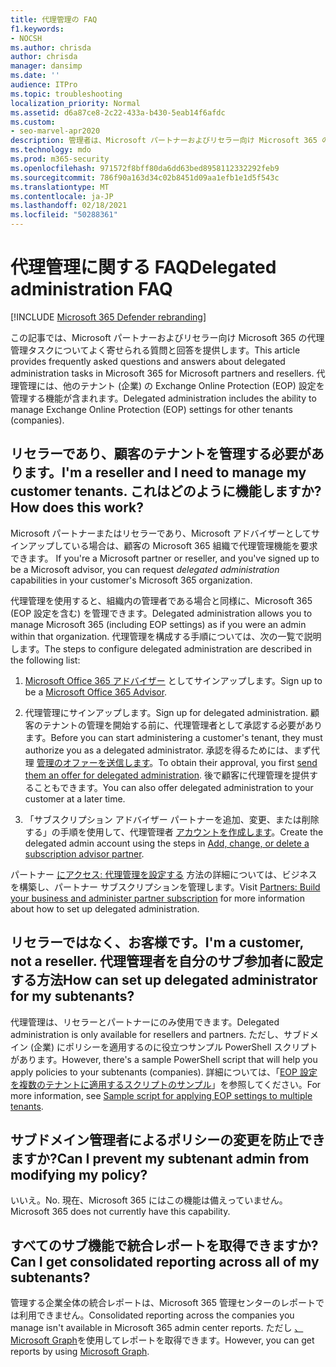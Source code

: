 ```yaml
---
title: 代理管理の FAQ
f1.keywords:
- NOCSH
ms.author: chrisda
author: chrisda
manager: dansimp
ms.date: ''
audience: ITPro
ms.topic: troubleshooting
localization_priority: Normal
ms.assetid: d6a87ce8-2c22-433a-b430-5eab14f6afdc
ms.custom:
- seo-marvel-apr2020
description: 管理者は、Microsoft パートナーおよびリセラー向け Microsoft 365 の代理管理タスクに関してよく寄せられる質問と回答を表示できます。
ms.technology: mdo
ms.prod: m365-security
ms.openlocfilehash: 971572f8bff80da6dd63bed8958112332292feb9
ms.sourcegitcommit: 786f90a163d34c02b8451d09aa1efb1e1d5f543c
ms.translationtype: MT
ms.contentlocale: ja-JP
ms.lasthandoff: 02/18/2021
ms.locfileid: "50288361"
---
```

# <a name="delegated-administration-faq"></a><span data-ttu-id="0fa0a-103">代理管理に関する FAQ</span><span class="sxs-lookup"><span data-stu-id="0fa0a-103">Delegated administration FAQ</span></span>

[!INCLUDE [Microsoft 365 Defender rebranding](../includes/microsoft-defender-for-office.md)]


<span data-ttu-id="0fa0a-104">この記事では、Microsoft パートナーおよびリセラー向け Microsoft 365 の代理管理タスクについてよく寄せられる質問と回答を提供します。</span><span class="sxs-lookup"><span data-stu-id="0fa0a-104">This article provides frequently asked questions and answers about delegated administration tasks in Microsoft 365 for Microsoft partners and resellers.</span></span> <span data-ttu-id="0fa0a-105">代理管理には、他のテナント (企業) の Exchange Online Protection (EOP) 設定を管理する機能が含まれます。</span><span class="sxs-lookup"><span data-stu-id="0fa0a-105">Delegated administration includes the ability to manage Exchange Online Protection (EOP) settings for other tenants (companies).</span></span>

## <a name="im-a-reseller-and-i-need-to-manage-my-customer-tenants-how-does-this-work"></a><span data-ttu-id="0fa0a-106">リセラーであり、顧客のテナントを管理する必要があります。</span><span class="sxs-lookup"><span data-stu-id="0fa0a-106">I'm a reseller and I need to manage my customer tenants.</span></span> <span data-ttu-id="0fa0a-107">これはどのように機能しますか?</span><span class="sxs-lookup"><span data-stu-id="0fa0a-107">How does this work?</span></span>

<span data-ttu-id="0fa0a-108">Microsoft パートナーまたはリセラーであり、Microsoft アドバイザーとしてサインアップしている場合は、顧客の Microsoft 365 組織で代理管理機能を要求できます。 </span><span class="sxs-lookup"><span data-stu-id="0fa0a-108">If you're a Microsoft partner or reseller, and you've signed up to be a Microsoft advisor, you can request _delegated administration_ capabilities in your customer's Microsoft 365 organization.</span></span>

<span data-ttu-id="0fa0a-109">代理管理を使用すると、組織内の管理者である場合と同様に、Microsoft 365 (EOP 設定を含む) を管理できます。</span><span class="sxs-lookup"><span data-stu-id="0fa0a-109">Delegated administration allows you to manage Microsoft 365  (including EOP settings) as if you were an admin within that organization.</span></span> <span data-ttu-id="0fa0a-110">代理管理を構成する手順については、次の一覧で説明します。</span><span class="sxs-lookup"><span data-stu-id="0fa0a-110">The steps to configure delegated administration are described in the following list:</span></span>

1. <span data-ttu-id="0fa0a-111">[Microsoft Office 365 アドバイザー](https://aka.ms/cloudbenefits) としてサインアップします。</span><span class="sxs-lookup"><span data-stu-id="0fa0a-111">Sign up to be a [Microsoft Office 365 Advisor](https://aka.ms/cloudbenefits).</span></span>

2. <span data-ttu-id="0fa0a-112">代理管理にサインアップします。</span><span class="sxs-lookup"><span data-stu-id="0fa0a-112">Sign up for delegated administration.</span></span> <span data-ttu-id="0fa0a-113">顧客のテナントの管理を開始する前に、代理管理者として承認する必要があります。</span><span class="sxs-lookup"><span data-stu-id="0fa0a-113">Before you can start administering a customer's tenant, they must authorize you as a delegated administrator.</span></span> <span data-ttu-id="0fa0a-114">承認を得るためには、まず代理 [管理のオファーを送信します](https://support.microsoft.com/office/26530dc0-ebba-415b-86b1-b55bc06b073e)。</span><span class="sxs-lookup"><span data-stu-id="0fa0a-114">To obtain their approval, you first [send them an offer for delegated administration](https://support.microsoft.com/office/26530dc0-ebba-415b-86b1-b55bc06b073e).</span></span> <span data-ttu-id="0fa0a-115">後で顧客に代理管理を提供することもできます。</span><span class="sxs-lookup"><span data-stu-id="0fa0a-115">You can also offer delegated administration to your customer at a later time.</span></span>

3. <span data-ttu-id="0fa0a-116">「サブスクリプション アドバイザー パートナーを追加、変更、または削除する」の手順を使用して、代理管理者 [アカウントを作成します](../../admin/misc/add-partner.md)。</span><span class="sxs-lookup"><span data-stu-id="0fa0a-116">Create the delegated admin account using the steps in [Add, change, or delete a subscription advisor partner](../../admin/misc/add-partner.md).</span></span>

<span data-ttu-id="0fa0a-117">パートナー [にアクセス: 代理管理を設定する](https://support.microsoft.com/office/30dd1681-47e0-4cbc-abfe-a222cd111319) 方法の詳細については、ビジネスを構築し、パートナー サブスクリプションを管理します。</span><span class="sxs-lookup"><span data-stu-id="0fa0a-117">Visit [Partners: Build your business and administer partner subscription](https://support.microsoft.com/office/30dd1681-47e0-4cbc-abfe-a222cd111319) for more information about how to set up delegated administration.</span></span>

## <a name="im-a-customer-not-a-reseller-how-can-set-up-delegated-administrator-for-my-subtenants"></a><span data-ttu-id="0fa0a-118">リセラーではなく、お客様です。</span><span class="sxs-lookup"><span data-stu-id="0fa0a-118">I'm a customer, not a reseller.</span></span> <span data-ttu-id="0fa0a-119">代理管理者を自分のサブ参加者に設定する方法</span><span class="sxs-lookup"><span data-stu-id="0fa0a-119">How can set up delegated administrator for my subtenants?</span></span>

<span data-ttu-id="0fa0a-120">代理管理は、リセラーとパートナーにのみ使用できます。</span><span class="sxs-lookup"><span data-stu-id="0fa0a-120">Delegated administration is only available for resellers and partners.</span></span> <span data-ttu-id="0fa0a-121">ただし、サブドメイン (企業) にポリシーを適用するのに役立つサンプル PowerShell スクリプトがあります。</span><span class="sxs-lookup"><span data-stu-id="0fa0a-121">However, there's a sample PowerShell script that will help you apply policies to your subtenants (companies).</span></span> <span data-ttu-id="0fa0a-122">詳細については、「[EOP 設定を複数のテナントに適用するスクリプトのサンプル](sample-script-for-applying-eop-settings-to-multiple-tenants.md)」を参照してください。</span><span class="sxs-lookup"><span data-stu-id="0fa0a-122">For more information, see [Sample script for applying EOP settings to multiple tenants](sample-script-for-applying-eop-settings-to-multiple-tenants.md).</span></span>

## <a name="can-i-prevent-my-subtenant-admin-from-modifying-my-policy"></a><span data-ttu-id="0fa0a-123">サブドメイン管理者によるポリシーの変更を防止できますか?</span><span class="sxs-lookup"><span data-stu-id="0fa0a-123">Can I prevent my subtenant admin from modifying my policy?</span></span>

<span data-ttu-id="0fa0a-124">いいえ。</span><span class="sxs-lookup"><span data-stu-id="0fa0a-124">No.</span></span> <span data-ttu-id="0fa0a-125">現在、Microsoft 365 にはこの機能は備えっていません。</span><span class="sxs-lookup"><span data-stu-id="0fa0a-125">Microsoft 365 does not currently have this capability.</span></span>

## <a name="can-i-get-consolidated-reporting-across-all-of-my-subtenants"></a><span data-ttu-id="0fa0a-126">すべてのサブ機能で統合レポートを取得できますか?</span><span class="sxs-lookup"><span data-stu-id="0fa0a-126">Can I get consolidated reporting across all of my subtenants?</span></span>

<span data-ttu-id="0fa0a-127">管理する企業全体の統合レポートは、Microsoft 365 管理センターのレポートでは利用できません。</span><span class="sxs-lookup"><span data-stu-id="0fa0a-127">Consolidated reporting across the companies you manage isn't available in Microsoft 365 admin center reports.</span></span> <span data-ttu-id="0fa0a-128">ただし [、Microsoft Graph](https://docs.microsoft.com/graph/overview)を使用してレポートを取得できます。</span><span class="sxs-lookup"><span data-stu-id="0fa0a-128">However, you can get reports by using [Microsoft Graph](https://docs.microsoft.com/graph/overview).</span></span>
